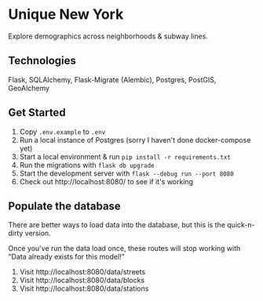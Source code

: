 # Unique New York

Explore demographics across neighborhoods & subway lines.

## Technologies

Flask, SQLAlchemy, Flask-Migrate (Alembic), Postgres, PostGIS, GeoAlchemy

## Get Started

1. Copy `.env.example` to `.env`
1. Run a local instance of Postgres (sorry I haven't done docker-compose yet)
1. Start a local environment & run `pip install -r requirements.txt`
1. Run the migrations with `flask db upgrade`
1. Start the development server with `flask --debug run --port 8080`
1. Check out http://localhost:8080/ to see if it's working

## Populate the database

There are better ways to load data into the database, but this is the quick-n-dirty version.

Once you've run the data load once, these routes will stop working with "Data already exists for this model!"

1. Visit http://localhost:8080/data/streets
1. Visit http://localhost:8080/data/blocks
1. Visit http://localhost:8080/data/stations
